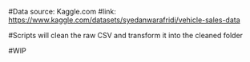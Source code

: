 #Data source: Kaggle.com
#link: https://www.kaggle.com/datasets/syedanwarafridi/vehicle-sales-data

#Scripts will clean the raw CSV and transform it into the cleaned folder

#WIP
